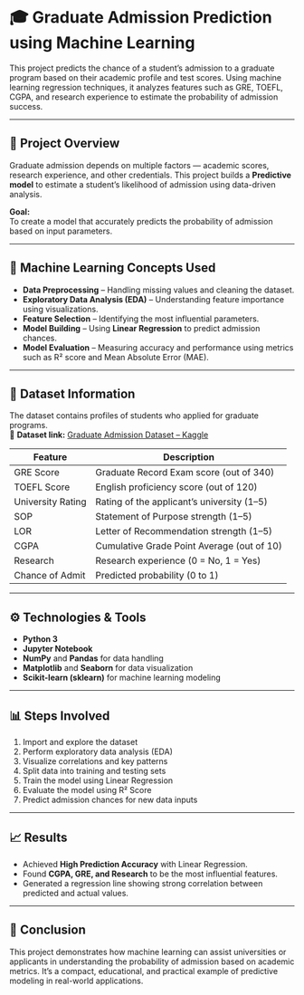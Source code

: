 # 🎓 Graduate Admission Prediction using Machine Learning

This project predicts the chance of a student’s admission to a graduate program based on their academic profile and test scores. Using machine learning regression techniques, it analyzes features such as GRE, TOEFL, CGPA, and research experience to estimate the probability of admission success.

---

## 🚀 Project Overview
Graduate admission depends on multiple factors — academic scores, research experience, and other credentials. This project builds a **Predictive model** to estimate a student’s likelihood of admission using data-driven analysis.

**Goal:**  
To create a model that accurately predicts the probability of admission based on input parameters.

---

## 🧠 Machine Learning Concepts Used
- **Data Preprocessing** – Handling missing values and cleaning the dataset.  
- **Exploratory Data Analysis (EDA)** – Understanding feature importance using visualizations.  
- **Feature Selection** – Identifying the most influential parameters.  
- **Model Building** – Using **Linear Regression** to predict admission chances.  
- **Model Evaluation** – Measuring accuracy and performance using metrics such as R² score and Mean Absolute Error (MAE).

---

## 🧩 Dataset Information
The dataset contains profiles of students who applied for graduate programs.  
📂 **Dataset link:** [Graduate Admission Dataset – Kaggle](https://www.kaggle.com/datasets/mohansacharya/graduate-admissions)

| Feature | Description |
|----------|-------------|
| GRE Score | Graduate Record Exam score (out of 340) |
| TOEFL Score | English proficiency score (out of 120) |
| University Rating | Rating of the applicant’s university (1–5) |
| SOP | Statement of Purpose strength (1–5) |
| LOR | Letter of Recommendation strength (1–5) |
| CGPA | Cumulative Grade Point Average (out of 10) |
| Research | Research experience (0 = No, 1 = Yes) |
| Chance of Admit | Predicted probability (0 to 1) |

---

## ⚙️ Technologies & Tools
- **Python 3**
- **Jupyter Notebook**
- **NumPy** and **Pandas** for data handling  
- **Matplotlib** and **Seaborn** for data visualization  
- **Scikit-learn (sklearn)** for machine learning modeling

---

## 📊 Steps Involved
1. Import and explore the dataset  
2. Perform exploratory data analysis (EDA)  
3. Visualize correlations and key patterns  
4. Split data into training and testing sets  
5. Train the model using Linear Regression  
6. Evaluate the model using R² Score  
7. Predict admission chances for new data inputs  

---

## 📈 Results
- Achieved **High Prediction Accuracy** with Linear Regression.  
- Found **CGPA, GRE, and Research** to be the most influential features.  
- Generated a regression line showing strong correlation between predicted and actual values.

---

## 🏁 Conclusion
This project demonstrates how machine learning can assist universities or applicants in understanding the probability of admission based on academic metrics. It’s a compact, educational, and practical example of predictive modeling in real-world applications.


